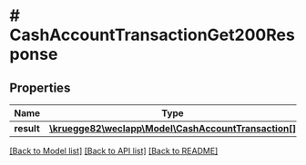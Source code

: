 # # CashAccountTransactionGet200Response

## Properties

Name | Type | Description | Notes
------------ | ------------- | ------------- | -------------
**result** | [**\kruegge82\weclapp\Model\CashAccountTransaction[]**](CashAccountTransaction.md) |  | [optional]

[[Back to Model list]](../../README.md#models) [[Back to API list]](../../README.md#endpoints) [[Back to README]](../../README.md)
